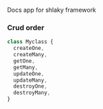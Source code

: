 Docs app for shlaky framework

### Crud order
```js
class Myclass {
  createOne,
  createMany,
  getOne,
  getMany,
  updateOne,
  updateMany,
  destroyOne,
  destroyMany,
}


```
